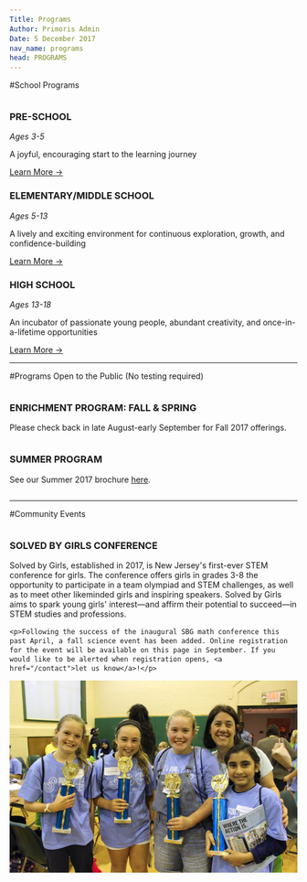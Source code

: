 ```yaml
---
Title: Programs
Author: Primoris Admin
Date: 5 December 2017
nav_name: programs
head: PROGRAMS
---
```


#School Programs
<div class="row">
  <div class="column medium-4">
    <h3>PRE-SCHOOL</h3>
    <i>Ages 3-5</i>
    <p>A joyful, encouraging start to the learning journey</p>
    <a href="/programs/pre-school">Learn More →</a>
  </div>
  <div class="column medium-4">
    <h3>ELEMENTARY/MIDDLE SCHOOL</h3>
    <i>Ages 5-13</i>
    <p>A lively and exciting environment for continuous exploration, growth, and confidence-building</p>
    <a href="/programs/middle-school">Learn More →</a>
  </div>
  <div class="column medium-4">
    <h3>HIGH SCHOOL</h3>
    <i>Ages 13-18</i>
    <p>An incubator of passionate young people, abundant creativity, and once-in-a-lifetime opportunities</p>
    <a href="/programs/high-school">Learn More →</a>
  </div>
</div>

---

#Programs Open to the Public
(No testing required)
<div class="row">
  <div class="column medium-6">
    <h3>ENRICHMENT PROGRAM: FALL & SPRING</h3>
    <p>Please check back in late August-early September for Fall 2017 offerings.</p>
  </div>
  <div class="column medium-6">
    <h3>SUMMER PROGRAM</h3>
    <p>See our Summer 2017 brochure <a href="/themes/angel/img/SummerProgram2017.pdf" target="_blank">here</a>.</p>
  </div>
</div>

---

#Community Events
<div class="row">
  <div class="column medium-6">
    <h3>SOLVED BY GIRLS CONFERENCE</h3>
    <p>Solved by Girls, established in 2017, is New Jersey's first-ever STEM conference for girls. The conference offers girls in grades 3-8 the opportunity to participate in a team olympiad and STEM challenges, as well as to meet other likeminded girls and inspiring speakers. Solved by Girls aims to spark young girls' interest—and affirm their potential to succeed—in STEM studies and professions.</p>

    <p>Following the success of the inaugural SBG math conference this past April, a fall science event has been added. Online registration for the event will be available on this page in September. If you would like to be alerted when registration opens, <a href="/contact">let us know</a>!</p>
  </div>
  <div class="column medium-6">
    <img src="/themes/angel/img/solved-by-girls.jpg">
  </div>
</div>

